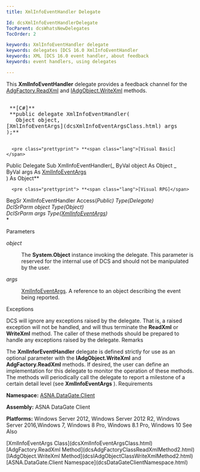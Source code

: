 ```yaml
---
title: XmlInfoEventHandler Delegate

Id: dcsXmlInfoEventHandlerDelegate
TocParent: dcsWhatsNewDelegates
TocOrder: 2

keywords: XmlInfoEventHandler delegate
keywords: delegates [DCS 16.0 XmlInfoEventHandler
keywords: XML [DCS 16.0 event handler, about feedback
keywords: event handlers, using delegates

---
```


This **XmlInfoEventHandler** delegate provides a feedback channel for the [ AdgFactory.ReadXml](dcsAdgFactoryClassReadXmlMethod2.html) and [IAdgObject.WriteXml](dcsIAdgObjectClassWriteXmlMethod2.html) methods.
<pre class="prettyprint">        <span class="lang">
 **[C#]**  </span> 
 **public delegate XmlInfoEventHandler(
   Object object,<br />[XmlInfoEventArgs](dcsXmlInfoEventArgsClass.html) args
);** 
      </pre>

      <pre class="prettyprint"> **<span class="lang">[Visual Basic] </span>
 Public Delegate Sub XmlInfoEventHandler(_
   ByVal object As Object _<br />   ByVal   args As [XmlInfoEventArgs](dcsXmlInfoEventArgsClass.html)<br /> ) As Object** 
</pre>

      <pre class="prettyprint"> **<span class="lang">[Visual RPG]</span>
 BegSr XmlInfoEventHandler Access(*Public) Type(Delegate)<br />   DclSrParm object Type(Object)<br />   DclSrParm   args Type([XmlInfoEventArgs](dcsXmlInfoEventArgsClass.html))<br />** </pre>

Parameters

<dl>
        <dt />
</dl>

*object* 
<dl>
        <dd>

The **System.Object** instance invoking the delegate. This parameter is reserved for the internal use of DCS and should not be manipulated by the user.
</dd>
        <dt />
</dl>

*args* 
<dl>
        <dd>

[XmlInfoEventArgs](dcsXmlInfoEventArgsClass.html). A reference to an object describing the event being reported.
</dd>
</dl>

Exceptions

DCS will ignore any exceptions raised by the delegate. That is, a raised exception will not be handled, and will thus terminate the **ReadXml** or **WriteXml** method. The caller of these methods should be prepared to handle any exceptions raised by the delegate. 
Remarks

The **XmlInforEventHandler** delegate is defined strictly for use as an optional parameter with the **IAdgObject.WriteXml** and **AdgFactory.ReadXml** methods. If desired, the user can define an implementation for this delegate to monitor the operation of these methods. The methods will periodically call the delegate to report a milestone of a certain detail level (see **XmlInfoEventArgs** ). 
Requirements

<span> **Namespace:** [ASNA.DataGate.Client](dcsDataGateClientNamespace.html) </span> 

<span> **Assembly:** ASNA DataGate Client</span> 

<span> **Platforms:** Windows Server 2012, Windows Server 2012 R2, Windows Server 2016,Windows 7, Windows 8 Pro, Windows 8.1 Pro, Windows 10</span> 
See 
Also

<dl />
      [XmlInfoEventArgs Class](dcsXmlInfoEventArgsClass.html)
      <br />
      [AdgFactory.ReadXml Method](dcsAdgFactoryClassReadXmlMethod2.html)
      <br />
      [IAdgObject.WriteXml Method](dcsIAdgObjectClassWriteXmlMethod2.html)
      <br />
      [ASNA.DataGate.Client Namespace](dcsDataGateClientNamespace.html)


